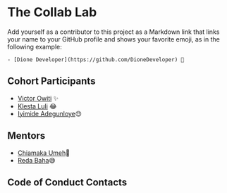 # The Collab Lab

Add yourself as a contributor to this project as a Markdown link that links your name to your GitHub profile and shows your favorite emoji, as in the following example:

    - [Dione Developer](https://github.com/DioneDeveloper) 💅

## Cohort Participants

- [Victor Owiti](https://github.com/vicowiti) ✨
- [Klesta Luli](https://github.com/klezi10) 😂
- [Iyimide Adegunloye](https://github.com/mide358)😍

## Mentors

- [Chiamaka Umeh](https://github.com/amaka202)🥰
- [Reda Baha](https://github.com/redapy)😅

## Code of Conduct Contacts
